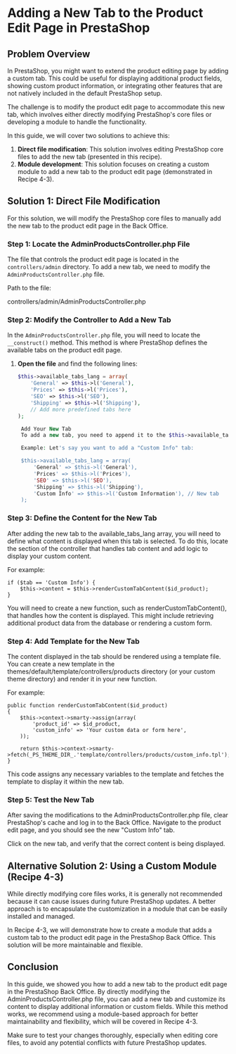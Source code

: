 # Adding a New Tab to the Product Edit Page in PrestaShop

## Problem Overview

In PrestaShop, you might want to extend the product editing page by adding a custom tab. This could be useful for displaying additional product fields, showing custom product information, or integrating other features that are not natively included in the default PrestaShop setup.

The challenge is to modify the product edit page to accommodate this new tab, which involves either directly modifying PrestaShop's core files or developing a module to handle the functionality.

In this guide, we will cover two solutions to achieve this:
1. **Direct file modification**: This solution involves editing PrestaShop core files to add the new tab (presented in this recipe).
2. **Module development**: This solution focuses on creating a custom module to add a new tab to the product edit page (demonstrated in Recipe 4-3).

## Solution 1: Direct File Modification

For this solution, we will modify the PrestaShop core files to manually add the new tab to the product edit page in the Back Office.

### Step 1: Locate the AdminProductsController.php File

The file that controls the product edit page is located in the `controllers/admin` directory. To add a new tab, we need to modify the `AdminProductsController.php` file.

Path to the file:

controllers/admin/AdminProductsController.php


### Step 2: Modify the Controller to Add a New Tab

In the `AdminProductsController.php` file, you will need to locate the `__construct()` method. This method is where PrestaShop defines the available tabs on the product edit page.

1. **Open the file** and find the following lines:

   ```php
   $this->available_tabs_lang = array(
       'General' => $this->l('General'),
       'Prices' => $this->l('Prices'),
       'SEO' => $this->l('SEO'),
       'Shipping' => $this->l('Shipping'),
       // Add more predefined tabs here
   );

    Add Your New Tab
    To add a new tab, you need to append it to the $this->available_tabs_lang array. You can name the new tab and assign a label for it.

    Example: Let's say you want to add a "Custom Info" tab:

    $this->available_tabs_lang = array(
        'General' => $this->l('General'),
        'Prices' => $this->l('Prices'),
        'SEO' => $this->l('SEO'),
        'Shipping' => $this->l('Shipping'),
        'Custom Info' => $this->l('Custom Information'), // New tab
    );

### Step 3: Define the Content for the New Tab

After adding the new tab to the available_tabs_lang array, you will need to define what content is displayed when this tab is selected. To do this, locate the section of the controller that handles tab content and add logic to display your custom content.

For example:

```
if ($tab == 'Custom Info') {
    $this->content = $this->renderCustomTabContent($id_product);
}
```

You will need to create a new function, such as renderCustomTabContent(), that handles how the content is displayed. This might include retrieving additional product data from the database or rendering a custom form.

### Step 4: Add Template for the New Tab

The content displayed in the tab should be rendered using a template file. You can create a new template in the themes/default/template/controllers/products directory (or your custom theme directory) and render it in your new function.

For example:

```
public function renderCustomTabContent($id_product)
{
    $this->context->smarty->assign(array(
        'product_id' => $id_product,
        'custom_info' => 'Your custom data or form here',
    ));
    
    return $this->context->smarty->fetch(_PS_THEME_DIR_.'template/controllers/products/custom_info.tpl');
}
```

This code assigns any necessary variables to the template and fetches the template to display it within the new tab.

### Step 5: Test the New Tab

After saving the modifications to the AdminProductsController.php file, clear PrestaShop's cache and log in to the Back Office. Navigate to the product edit page, and you should see the new "Custom Info" tab.

Click on the new tab, and verify that the correct content is being displayed.

## Alternative Solution 2: Using a Custom Module (Recipe 4-3)

While directly modifying core files works, it is generally not recommended because it can cause issues during future PrestaShop updates. A better approach is to encapsulate the customization in a module that can be easily installed and managed.

In Recipe 4-3, we will demonstrate how to create a module that adds a custom tab to the product edit page in the PrestaShop Back Office. This solution will be more maintainable and flexible.

## Conclusion

In this guide, we showed you how to add a new tab to the product edit page in the PrestaShop Back Office. By directly modifying the AdminProductsController.php file, you can add a new tab and customize its content to display additional information or custom fields. While this method works, we recommend using a module-based approach for better maintainability and flexibility, which will be covered in Recipe 4-3.

Make sure to test your changes thoroughly, especially when editing core files, to avoid any potential conflicts with future PrestaShop updates.